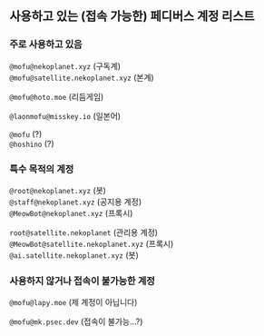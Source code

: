 ## 사용하고 있는 (접속 가능한) 페디버스 계정 리스트

### 주로 사용하고 있음

`@mofu@nekoplanet.xyz` (구독계)  
`@mofu@satellite.nekoplanet.xyz` (본계)  

`@mofu@hoto.moe` (리듬게임)  

`@laonmofu@misskey.io` (일본어)  

`@mofu` (?)  
`@hoshino` (?)  

### 특수 목적의 계정

`@root@nekoplanet.xyz` (봇)  
`@staff@nekoplanet.xyz` (공지용 계정)  
`@MeowBot@nekoplanet.xyz` (프록시)  

`root@satellite.nekoplanet` (관리용 계정)  
`@MeowBot@satellite.nekoplanet.xyz` (프록시)  
`@ai.satellite.nekoplanet.xyz` (봇)  
  
### 사용하지 않거나 접속이 불가능한 계정

`@mofu@lapy.moe` (제 계정이 아닙니다)  

`@mofu@mk.psec.dev` (접속이 불가능...?)  
